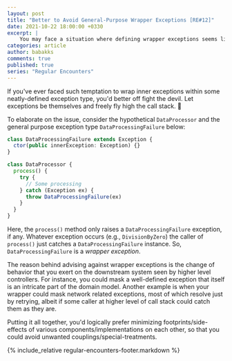 ```yaml
---
layout: post
title: "Better to Avoid General-Purpose Wrapper Exceptions [RE#12]"
date: 2021-10-22 18:00:00 +0330
excerpt: |
    You may face a situation where defining wrapper exceptions seems like a clean approach toward encapsulation. Usually that is not the case and you'd better of without these creatures.
categories: article
author: babakks
comments: true
published: true
series: "Regular Encounters"
---
```


If you've ever faced such temptation to wrap inner exceptions within some neatly-defined exception type, you'd better off fight the devil. Let exceptions be themselves and freely fly high the call stack. 💸

To elaborate on the issue, consider the hypothetical `DataProcessor` and the general purpose exception type `DataProcessingFailure` below:

```ts
class DataProcessingFailure extends Exception {
  ctor(public innerException: Exception) {}
}

class DataProcessor {
  process() {
    try {
      // Some processing
    } catch (Exception ex) {
      throw DataProcessingFailure(ex) 
    } 
  } 
} 
```

Here, the `process()` method only raises a `DataProcessingFailure` exception, if any. Whatever exception occurs (e.g., `DivisionByZero`) the caller of `process()` just catches a `DataProcessingFailure` instance. So, `DataProcessingFailure` is a *wrapper exception*.

The reason behind advising against wrapper exceptions is the change of behavior that you exert on the downstream system seen by higher level controllers. For instance, you could mask a well-defined exception that itself is an intricate part of the domain model. Another example is when your wrapper could mask network related exceptions, most of which resolve just by retrying, albeit if some caller at higher level of call stack could catch them as they are.

Putting it all together, you'd logically prefer minimizing footprints/side-effects of various components/implementations on each other, so that you could avoid unwanted couplings/special-treatments.

{% include_relative regular-encounters-footer.markdown %}
